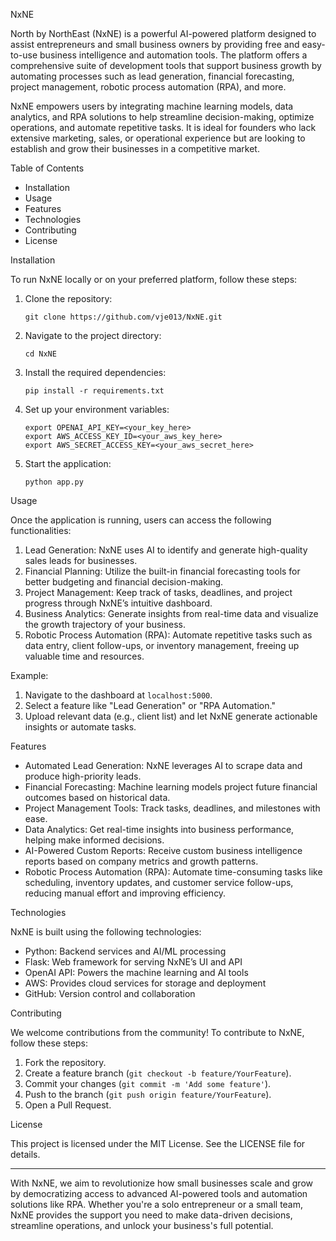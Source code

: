  NxNE

North by NorthEast (NxNE) is a powerful AI-powered platform designed to assist entrepreneurs and small business owners by providing free and easy-to-use business intelligence and automation tools. The platform offers a comprehensive suite of development tools that support business growth by automating processes such as lead generation, financial forecasting, project management, robotic process automation (RPA), and more.

NxNE empowers users by integrating machine learning models, data analytics, and RPA solutions to help streamline decision-making, optimize operations, and automate repetitive tasks. It is ideal for founders who lack extensive marketing, sales, or operational experience but are looking to establish and grow their businesses in a competitive market.

 Table of Contents
- Installation
- Usage
- Features
- Technologies
- Contributing
- License

 Installation

To run NxNE locally or on your preferred platform, follow these steps:

1. Clone the repository:
   ```
   git clone https://github.com/vje013/NxNE.git
   ```
2. Navigate to the project directory:
   ```
   cd NxNE
   ```
3. Install the required dependencies:
   ```
   pip install -r requirements.txt
   ```
4. Set up your environment variables:
   ```
   export OPENAI_API_KEY=<your_key_here>
   export AWS_ACCESS_KEY_ID=<your_aws_key_here>
   export AWS_SECRET_ACCESS_KEY=<your_aws_secret_here>
   ```
5. Start the application:
   ```
   python app.py
   ```

 Usage

Once the application is running, users can access the following functionalities:
1. Lead Generation: NxNE uses AI to identify and generate high-quality sales leads for businesses.
2. Financial Planning: Utilize the built-in financial forecasting tools for better budgeting and financial decision-making.
3. Project Management: Keep track of tasks, deadlines, and project progress through NxNE’s intuitive dashboard.
4. Business Analytics: Generate insights from real-time data and visualize the growth trajectory of your business.
5. Robotic Process Automation (RPA): Automate repetitive tasks such as data entry, client follow-ups, or inventory management, freeing up valuable time and resources.

Example:
1. Navigate to the dashboard at `localhost:5000`.
2. Select a feature like "Lead Generation" or "RPA Automation."
3. Upload relevant data (e.g., client list) and let NxNE generate actionable insights or automate tasks.

 Features

- Automated Lead Generation: NxNE leverages AI to scrape data and produce high-priority leads.
- Financial Forecasting: Machine learning models project future financial outcomes based on historical data.
- Project Management Tools: Track tasks, deadlines, and milestones with ease.
- Data Analytics: Get real-time insights into business performance, helping make informed decisions.
- AI-Powered Custom Reports: Receive custom business intelligence reports based on company metrics and growth patterns.
- Robotic Process Automation (RPA): Automate time-consuming tasks like scheduling, inventory updates, and customer service follow-ups, reducing manual effort and improving efficiency.

 Technologies

NxNE is built using the following technologies:
- Python: Backend services and AI/ML processing
- Flask: Web framework for serving NxNE’s UI and API
- OpenAI API: Powers the machine learning and AI tools
- AWS: Provides cloud services for storage and deployment
- GitHub: Version control and collaboration

 Contributing

We welcome contributions from the community! To contribute to NxNE, follow these steps:

1. Fork the repository.
2. Create a feature branch (`git checkout -b feature/YourFeature`).
3. Commit your changes (`git commit -m 'Add some feature'`).
4. Push to the branch (`git push origin feature/YourFeature`).
5. Open a Pull Request.

 License

This project is licensed under the MIT License. See the LICENSE file for details.

---

With NxNE, we aim to revolutionize how small businesses scale and grow by democratizing access to advanced AI-powered tools and automation solutions like RPA. Whether you're a solo entrepreneur or a small team, NxNE provides the support you need to make data-driven decisions, streamline operations, and unlock your business's full potential.
